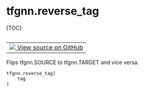<!-- lint-g3mark -->

# tfgnn.reverse_tag

[TOC]

<!-- Insert buttons and diff -->

<table class="tfo-notebook-buttons tfo-api nocontent" align="left">
<td>
  <a target="_blank" href="https://github.com/tensorflow/gnn/tree/master/tensorflow_gnn/graph/tag_utils.py#L31-L40">
    <img src="https://www.tensorflow.org/images/GitHub-Mark-32px.png" />
    View source on GitHub
  </a>
</td>
</table>

Flips tfgnn.SOURCE to tfgnn.TARGET and vice versa.

<pre class="devsite-click-to-copy prettyprint lang-py tfo-signature-link">
<code>tfgnn.reverse_tag(
    tag
)
</code></pre>

<!-- Placeholder for "Used in" -->

